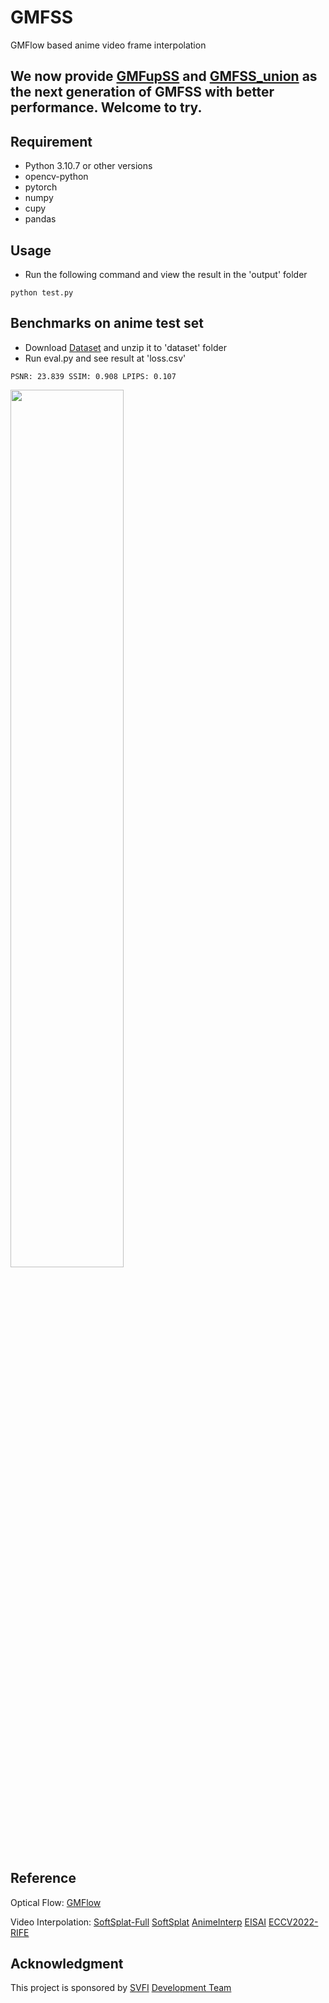 # GMFSS
GMFlow based anime video frame interpolation

## We now provide [GMFupSS](https://github.com/98mxr/GMFupSS) and [GMFSS_union](https://github.com/98mxr/GMFSS_union) as the next generation of GMFSS with better performance. Welcome to try.

## Requirement

- Python 3.10.7 or other versions
- opencv-python
- pytorch
- numpy
- cupy
- pandas

## Usage
- Run the following command and view the result in the 'output' folder
```
python test.py
```

## Benchmarks on anime test set

- Download [Dataset](https://drive.google.com/file/d/1GZ3PwCqhDyD_5-9HCsJdowq2g8Dt31ax/view?usp=sharing) and unzip it to 'dataset' folder
- Run eval.py and see result at 'loss.csv'

```
PSNR: 23.839 SSIM: 0.908 LPIPS: 0.107
```

<img src="https://user-images.githubusercontent.com/68835291/190122330-1f3e0418-5e19-4383-a215-09f944cf5f85.gif" width="60%">

## Reference

Optical Flow:
[GMFlow](https://github.com/haofeixu/gmflow)

Video Interpolation: 
[SoftSplat-Full](https://github.com/JHLew/SoftSplat-Full)  [SoftSplat](https://github.com/sniklaus/softmax-splatting) [AnimeInterp](https://github.com/lisiyao21/AnimeInterp) [EISAI](https://github.com/ShuhongChen/eisai-anime-interpolator) [ECCV2022-RIFE](https://github.com/megvii-research/ECCV2022-RIFE)

## Acknowledgment
This project is sponsored by [SVFI](https://steamcommunity.com/app/1692080) [Development Team](https://github.com/Justin62628/Squirrel-RIFE) 
